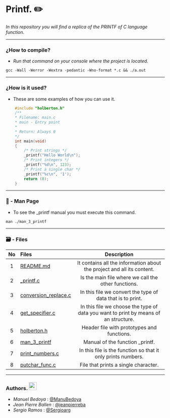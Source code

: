 # Printf. :pencil2:

_In this repository you will find a replica of the PRINTF of C language function_.

---

### ¿How to compile?

- _Run that command on your console where the project is located._

```
gcc -Wall -Werror -Wextra -pedantic -Wno-format *.c && ./a.out
```
---

### ¿How is it used?

- These are some examples of how you can use it.

```c
    #include "holberton.h"
    /**
    * Filename: main.c
    * main - Entry point
    *
    * Return: Always 0
    */
    int main(void)
    {
        /* Print strings */
        _printf("Hello World\n");
        /* Print integers */
        _printf("%d\n", 123);
        /* Print a single char */
        _printf("%c\n", '1');
        return (0);
    }
```
---
### 📖 - Man Page

* To see the _printf manual you must execute this command.

```
man ./man_3_printf
```
---

### 🗃 - Files

No|Files|Description
:---:|:---|:---:
1|[README.md](./README.md)| It contains all the information about the project and all its content.
2|[_printf.c](./_printf.c)| Is the main file where we call the other functions.
3|[conversion_replace.c](./conversion_replace.c)| In this file we convert the type of data that is to print.
4|[get_specifier.c](./get_specifier.c)| In this file we choose the type of data you want to print by means of an structure.
5|[holberton.h](./holberton.h)| Header file with prototypes and functions.
6|[man_3_printf](./man_3_printf)| Manual of the function _printf.
7|[print_numbers.c](./print_numbers.c)| In this file is the function so that it only prints numbers.
8|[putchar_func.c](./putchar_func.c)| File that prints a single character.

---

### Authors. <img src="https://image.flaticon.com/icons/png/512/25/25231.png" width="25" height="25">

- *Manuel Bedoya* : [@ManuBedoya](https://github.com/ManuBedoya)
- *Jean Pierre Ballen* : [@jeanpierreba](https://github.com/jeanpierreba)
- *Sergio Ramos* : [@Sergioarg](https://github.com/Sergioarg)
